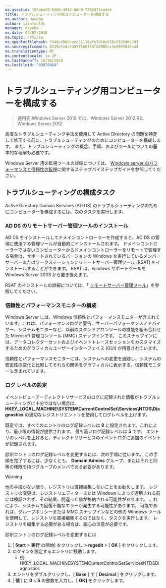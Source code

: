 ```yaml
---
ms.assetid: 155abe09-6360-4913-8dd9-7392d71ea4e6
title: トラブルシューティング用コンピューターを構成する
ms.author: daveba
author: iainfoulds
manager: daveba
ms.date: 08/07/2018
ms.topic: article
ms.openlocfilehash: f340cd9608eec21110efe7d10e936c5320d6e303
ms.sourcegitcommit: b115e5edc545571b6ff4f42082cc3ed965815ea4
ms.translationtype: MT
ms.contentlocale: ja-JP
ms.lasthandoff: 10/30/2020
ms.locfileid: "93070464"
---
```

# <a name="configuring-a-computer-for-troubleshooting"></a>トラブルシューティング用コンピューターを構成する

>適用先:Windows Server 2016 では、Windows Server 2012 R2、Windows Server 2012

高度なトラブルシューティング手法を使用して Active Directory の問題を特定して修正する前に、トラブルシューティングのためにコンピューターを構成します。 また、トラブルシューティングの概念、手順、およびツールについての基本的な理解も必要です。

Windows Server 用の監視ツールの詳細については、 [Windows server のパフォーマンスと信頼性の監視](https://go.microsoft.com/fwlink/?LinkId=123737)に関するステップバイステップガイドを参照してください。

## <a name="configuration-tasks-for-troubleshooting"></a>トラブルシューティングの構成タスク

Active Directory Domain Services (AD DS) のトラブルシューティングのためにコンピューターを構成するには、次のタスクを実行します。

### <a name="install-remote-server-administration-tools-for-ad-ds"></a>AD DS のリモートサーバー管理ツールのインストール

AD DS をインストールしてドメインコントローラーを作成すると、AD DS の管理に使用する管理ツールが自動的にインストールされます。 ドメインコントローラーではないコンピューターからドメインコントローラーをリモートで管理する場合は、サポートされているバージョンの Windows を実行しているメンバーサーバーまたはワークステーションにリモートサーバー管理ツール (RSAT) をインストールすることができます。 RSAT は、windows サポートツールを Windows Server 2003 から置き換えます。

RSAT のインストールの詳細については、「 [リモートサーバー管理ツール](../../../../remote/remote-server-administration-tools.md)」を参照してください。

### <a name="configure-reliability-and-performance-monitor"></a>信頼性とパフォーマンスモニターの構成

Windows Server には、Windows 信頼性とパフォーマンスモニターが含まれています。これは、パフォーマンスログと警告、サーバーパフォーマンスアドバイザー、システムモニターなど、以前のスタンドアロンツールの機能を組み合わせた Microsoft 管理コンソール (MMC) スナップインです。 このスナップインには、データコレクターセットおよびイベントトレースセッションをカスタマイズするためのグラフィカルユーザーインターフェイス (GUI) が用意されています。

信頼性とパフォーマンスモニターには、システムへの変更を追跡し、システムの安定性の変化と比較してそれらの関係をグラフィカルに表示する、信頼性モニターも含まれています。

### <a name="set-logging-levels"></a>ログ レベルの設定

イベントビューアーディレクトリサービスのログに記録された情報がトラブルシューティングに十分ではない場合は、 **HKEY_LOCAL_MACHINE\SYSTEM\CurrentControlSet\Services\NTDS\Diagnostics** の適切なレジストリエントリを使用してログレベルを上げます。

既定では、すべてのエントリのログ記録レベルは **0** に設定されます。これにより、最小限の情報が提供されます。 最も高いログ記録レベルは **5** です。 エントリのレベルを上げると、ディレクトリサービスのイベントログに追加のイベントが記録されます。

診断エントリのログ記録レベルを変更するには、次の手順に従います。 この手順を完了するには、少なくとも、 **Domain Admins** グループ、またはそれと同等の権限を持つグループのメンバである必要があります。

> [!WARNING]
> 他の手段がない限り、レジストリは直接編集しないことをお勧めします。 レジストリの変更は、レジストリエディターまたは Windows によって適用される前には検証されず、その結果、間違った値が格納される可能性があります。 これにより、システムで回復不能なエラーが発生する可能性があります。 可能であれば、グループポリシーまたは MMC スナップインなどの他の Windows ツールを使用して、レジストリを直接編集するのではなく、タスクを実行します。 レジストリを編集する必要がある場合は、細心の注意が必要です。
>

診断エントリのログ記録レベルを変更するには

1. [ **Start**  >  **実行** の開始] をクリックし > **regedit** > [ **OK** ] をクリックします。
2. ログインを設定するエントリに移動します。
   * 例: HKEY_LOCAL_MACHINESYSTEMCurrentControlSetServicesNTDSDiagnostics
3. エントリをダブルクリックし、[ **Base** ] で [ **Decimal** ] をクリックします。
4. [ **値** ] に **0** ~ **5** の整数を入力し、[ **OK]** をクリックします。
